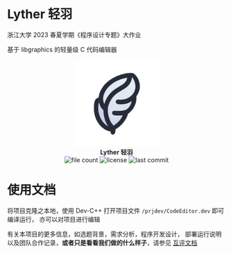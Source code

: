 # Lyther 轻羽
浙江大学 2023 春夏学期《程序设计专题》大作业

基于 libgraphics 的轻量级 C 代码编辑器

<div align=center>
<img src="./docs/lyther.png" width = "200" alt="icon">
</div>

<div align=center>
<b>Lyther 轻羽</b>
</div>

<div align=center>
<img src="https://img.shields.io/github/directory-file-count/YooLc/Lyther-C" alt="file count">
<img src="https://img.shields.io/github/license/YooLc/Lyther-C" alt="license">
<img src="https://img.shields.io/github/last-commit/YooLc/Lyther-C" alt="last commit">
</div>

# 使用文档
将项目克隆之本地，使用 Dev-C++ 打开项目文件 `/prjdev/CodeEditor.dev` 即可编译运行，
亦可以对项目进行编辑

有关本项目的更多信息，如选题背景，需求分析，程序开发设计，
部署运行说明以及团队合作记录，**或者只是看看我们做的什么样子**，请参见 [互评文档](docs/lyther-documentation.pdf)